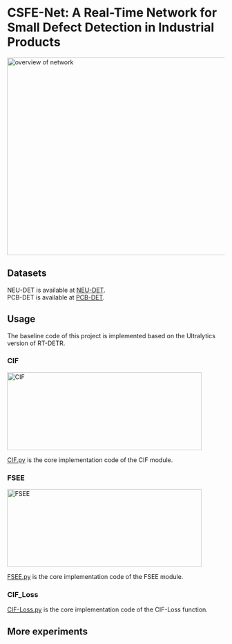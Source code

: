 # CSFE-Net: A Real-Time Network for Small Defect Detection in Industrial Products
<img width="1165" height="457" alt="overview of network" src="https://github.com/user-attachments/assets/74875159-a96b-4521-985f-5d429e60c692" />


## Datasets
NEU-DET is available at [NEU-DET](http://faculty.neu.edu.cn/songkechen/zh_CN/zdylm/263270/list/index.htm).  
PCB-DET is available at [PCB-DET](https://robotics.pkusz.edu.cn/resources/dataset/).
## Usage
The baseline code of this project is implemented based on the Ultralytics version of RT-DETR.
### CIF
<img width="450" height="180" alt="CIF" src="https://github.com/user-attachments/assets/4219a384-bf62-4c17-a213-9647201d7233" />


[CIF.py](https://github.com/dispy000/CSFE-Net/blob/main/CIF.py) is the core implementation code of the CIF module.
### FSEE
<img width="450" height="180" alt="FSEE" src="https://github.com/user-attachments/assets/e7d904dc-80d9-4d01-8e08-a78b762a3314" />


[FSEE.py](https://github.com/dispy000/CSFE-Net/blob/main/FSEE.py) is the core implementation code of the FSEE module.
### CIF_Loss
[CIF-Loss.py](https://github.com/dispy000/CSFE-Net/blob/main/CIF-Loss.py) is the core implementation code of the CIF-Loss function.
## More experiments

